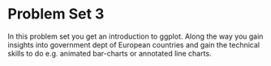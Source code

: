 # Problem Set 3

In this problem set you get an introduction to ggplot. Along the way you gain insights into government dept of European countries and gain the technical skills to do e.g. animated bar-charts or annotated line charts.
